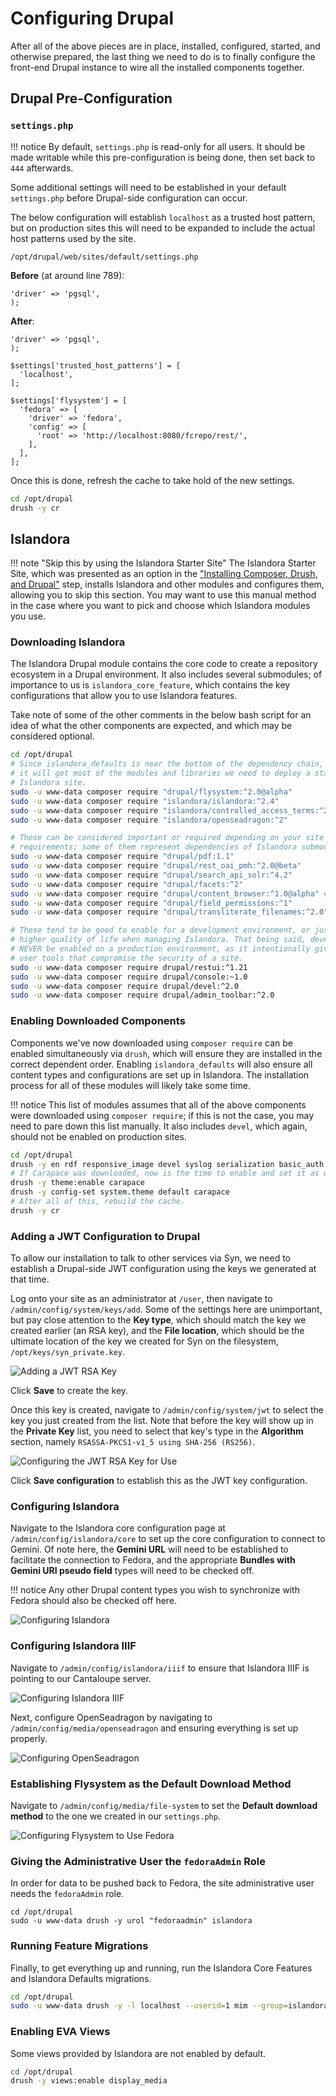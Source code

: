 # Configuring Drupal

After all of the above pieces are in place, installed, configured, started, and otherwise prepared, the last thing we need to do is to finally configure the front-end Drupal instance to wire all the installed components together.

## Drupal Pre-Configuration

### `settings.php`

!!! notice
    By default, `settings.php` is read-only for all users. It should be made writable while this pre-configuration is being done, then set back to `444` afterwards.

Some additional settings will need to be established in your default `settings.php` before Drupal-side configuration can occur.

The below configuration will establish `localhost` as a trusted host pattern, but on production sites this will need to be expanded to include the actual host patterns used by the site.

`/opt/drupal/web/sites/default/settings.php`

**Before** (at around line 789):
```
'driver' => 'pgsql',
);
```

**After**:
```
'driver' => 'pgsql',
);

$settings['trusted_host_patterns'] = [
  'localhost',
];

$settings['flysystem'] = [
  'fedora' => [
    'driver' => 'fedora',
    'config' => [
      'root' => 'http://localhost:8080/fcrepo/rest/',
    ],
  ],
];
```

Once this is done, refresh the cache to take hold of the new settings.

```bash
cd /opt/drupal
drush -y cr
```

## Islandora

!!! note "Skip this by using the Islandora Starter Site"
    The Islandora Starter Site, which was presented as an option in the ["Installing Composer, Drush, and Drupal"](installing_composer_drush_and_drupal) step,
    installs Islandora and other modules and configures them, allowing you to skip this section. You may want to use this manual method in the case where you want
    to pick and choose which Islandora modules you use.

### Downloading Islandora

The Islandora Drupal module contains the core code to create a repository ecosystem in a Drupal environment. It also includes several submodules; of importance to us is `islandora_core_feature`, which contains the key configurations that allow you to use Islandora features.

Take note of some of the other comments in the below bash script for an idea of what the other components are expected, and which may be considered optional.

```bash
cd /opt/drupal
# Since islandora_defaults is near the bottom of the dependency chain, requiring
# it will get most of the modules and libraries we need to deploy a standard
# Islandora site.
sudo -u www-data composer require "drupal/flysystem:^2.0@alpha"
sudo -u www-data composer require "islandora/islandora:^2.4"
sudo -u www-data composer require "islandora/controlled_access_terms:^2"
sudo -u www-data composer require "islandora/openseadragon:^2"

# These can be considered important or required depending on your site's
# requirements; some of them represent dependencies of Islandora submodules.
sudo -u www-data composer require "drupal/pdf:1.1"
sudo -u www-data composer require "drupal/rest_oai_pmh:^2.0@beta"
sudo -u www-data composer require "drupal/search_api_solr:^4.2"
sudo -u www-data composer require "drupal/facets:^2"
sudo -u www-data composer require "drupal/content_browser:^1.0@alpha" ## TODO do we need this?
sudo -u www-data composer require "drupal/field_permissions:^1"
sudo -u www-data composer require "drupal/transliterate_filenames:^2.0"

# These tend to be good to enable for a development environment, or just for a
# higher quality of life when managing Islandora. That being said, devel should
# NEVER be enabled on a production environment, as it intentionally gives the
# user tools that compromise the security of a site.
sudo -u www-data composer require drupal/restui:^1.21
sudo -u www-data composer require drupal/console:~1.0
sudo -u www-data composer require drupal/devel:^2.0
sudo -u www-data composer require drupal/admin_toolbar:^2.0
```

### Enabling Downloaded Components

Components we've now downloaded using `composer require` can be enabled simultaneously via `drush`, which will ensure they are installed in the correct dependent order. Enabling `islandora_defaults` will also ensure all content types and configurations are set up in Islandora. The installation process for all of these modules will likely take some time.

!!! notice
    This list of modules assumes that all of the above components were downloaded using `composer require`; if this is not the case, you may need to pare down this list manually. It also includes `devel`, which again, should not be enabled on production sites.

```bash
cd /opt/drupal
drush -y en rdf responsive_image devel syslog serialization basic_auth rest restui search_api_solr facets content_browser pdf admin_toolbar islandora_defaults controlled_access_terms_defaults islandora_breadcrumbs islandora_iiif islandora_oaipmh
# If Carapace was downloaded, now is the time to enable and set it as well.
drush -y theme:enable carapace
drush -y config-set system.theme default carapace
# After all of this, rebuild the cache.
drush -y cr
```

### Adding a JWT Configuration to Drupal

To allow our installation to talk to other services via Syn, we need to establish a Drupal-side JWT configuration using the keys we generated at that time.

Log onto your site as an administrator at `/user`, then navigate to `/admin/config/system/keys/add`. Some of the settings here are unimportant, but pay close attention to the **Key type**, which should match the key we created earlier (an RSA key), and the **File location**, which should be the ultimate location of the key we created for Syn on the filesystem, `/opt/keys/syn_private.key`.

![Adding a JWT RSA Key](../../assets/adding_a_jwt_rsa_key.png)

Click **Save** to create the key.

Once this key is created, navigate to `/admin/config/system/jwt` to select the key you just created from the list. Note that before the key will show up in the **Private Key** list, you need to select that key's type in the **Algorithm** section, namely `RSASSA-PKCS1-v1_5 using SHA-256 (RS256)`.

![Configuring the JWT RSA Key for Use](../../assets/configuring_the_jwt_rsa_key_for_use.png)

Click **Save configuration** to establish this as the JWT key configuration.

### Configuring Islandora

Navigate to the Islandora core configuration page at `/admin/config/islandora/core` to set up the core configuration to connect to Gemini. Of note here, the **Gemini URL** will need to be established to facilitate the connection to Fedora, and the appropriate **Bundles with Gemini URI pseudo field** types will need to be checked off.

!!! notice
    Any other Drupal content types you wish to synchronize with Fedora should also be checked off here.

![Configuring Islandora](../../assets/configuring_islandora.png)

### Configuring Islandora IIIF

Navigate to `/admin/config/islandora/iiif` to ensure that Islandora IIIF is pointing to our Cantaloupe server.

![Configuring Islandora IIIF](../../assets/configuring_iiif.png)

Next, configure OpenSeadragon by navigating to `/admin/config/media/openseadragon` and ensuring everything is set up properly.

![Configuring OpenSeadragon](../../assets/configuring_openseadragon.png)

### Establishing Flysystem as the Default Download Method

Navigate to `/admin/config/media/file-system` to set the **Default download method** to the one we created in our `settings.php`.

![Configuring Flysystem to Use Fedora](../../assets/configuring_flysystem_to_use_fedora.png)

### Giving the Administrative User the `fedoraAdmin` Role

In order for data to be pushed back to Fedora, the site administrative user needs the `fedoraAdmin` role.

```
cd /opt/drupal
sudo -u www-data drush -y urol "fedoraadmin" islandora
```

### Running Feature Migrations

Finally, to get everything up and running, run the Islandora Core Features and Islandora Defaults migrations.

```bash
cd /opt/drupal
sudo -u www-data drush -y -l localhost --userid=1 mim --group=islandora
```

### Enabling EVA Views

Some views provided by Islandora are not enabled by default.

```bash
cd /opt/drupal
drush -y views:enable display_media
```
